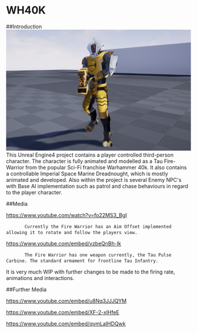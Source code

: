 # WH40K

##Introduction
![](media/TauFWPIC1.png)
         This Unreal Engine4 project contains a player controlled third-person character. The character is fully animated and modelled as a Tau Fire-Warrior from the popular Sci-Fi franchise Warhammer 40k. It also contains a controllable Imperial Space Marine Dreadnought, which is mostly animated and developed. Also within the project is several Enemy NPC's with Base AI implementation such as patrol and chase behaviours in regard to the player character.

##Media

https://www.youtube.com/watch?v=fo22MS3_BgI


           Currently the Fire Warrior has an Aim Offset implemented allowing it to rotate and follow the players view.

https://www.youtube.com/embed/vzbeQnBh-lk


           The Fire Warrior has one weapon currently, the Tau Pulse Carbine. The standard armament for frontline Tau Infantry.
  It is very much WIP with further changes to be made to the firing rate, animations and interactions.

##Further Media

https://www.youtube.com/embed/u8Nq3JJJQYM

https://www.youtube.com/embed/XF-2-xlHfeE

https://www.youtube.com/embed/qvmLaIHDQwk
